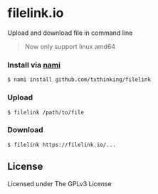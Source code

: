 # filelink.io

Upload and download file in command line

> Now only support linux amd64

### Install via [nami](https://github.com/txthinking/nami)

```
$ nami install github.com/txthinking/filelink
```

### Upload

    $ filelink /path/to/file

### Download

    $ filelink https://filelink.io/...

## License

Licensed under The GPLv3 License
